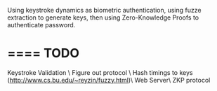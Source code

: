 Using keystroke dynamics as biometric authentication, using fuzze extraction to generate keys, then using Zero-Knowledge Proofs to authenticate password.

====
TODO
====

Keystroke Validation \\
Figure out protocol \\
Hash timings to keys (http://www.cs.bu.edu/~reyzin/fuzzy.html)\\
Web Server\\
ZKP protocol


